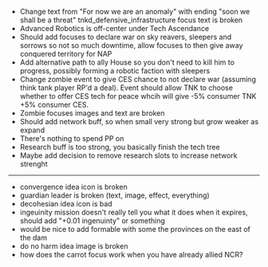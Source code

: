 - Change text from "For now we are an anomaly" with ending "soon we shall be a threat"
tnkd_defensive_infrastructure focus text is broken
- Advanced Robotics is off-center under Tech Ascendance
- Should add focuses to declare war on sky reavers, sleepers and sorrows so not so much downtime, allow focuses to then give away conquered territory for NAP
- Add alternative path to ally House so you don't need to kill him to progress, possibly forming a robotic faction with sleepers
- Change zombie event to give CES chance to not declare war (assuming think tank player RP'd a deal). Event should allow TNK to choose whether to offer CES tech for peace whcih will give -5% consumer TNK +5% consumer CES.
- Zombie focuses images and text are broken
- Should add network buff, so when small very strong but grow weaker as expand
- There's nothing to spend PP on
- Research buff is too strong, you basically finish the tech tree
- Maybe add decision to remove research slots to increase network strenght 
-------------------------------------
- convergence idea icon is broken
- guardian leader is broken (text, image, effect, everything)
- decohesian idea icon is bad
- ingeuinity mission doesn't really tell you what it does when it expires, should add "+0.01 ingenuinty" or something
- would be nice to add formable with some the provinces on the east of the dam
- do no harm idea image is broken
- how does the carrot focus work when you have already allied NCR?